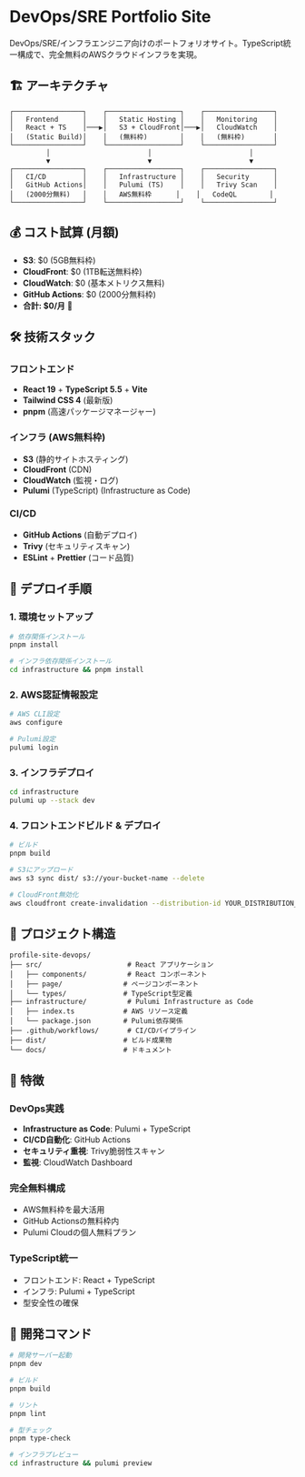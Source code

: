 # DevOps/SRE Portfolio Site

DevOps/SRE/インフラエンジニア向けのポートフォリオサイト。TypeScript統一構成で、完全無料のAWSクラウドインフラを実現。

## 🏗️ アーキテクチャ

```
┌─────────────────┐    ┌──────────────────┐    ┌─────────────────┐
│   Frontend      │    │   Static Hosting │    │   Monitoring    │
│   React + TS    │───▶│   S3 + CloudFront│───▶│   CloudWatch    │
│   (Static Build)│    │   (無料枠)        │    │   (無料枠)       │
└─────────────────┘    └──────────────────┘    └─────────────────┘
         │                        │                        │
         ▼                        ▼                        ▼
┌─────────────────┐    ┌──────────────────┐    ┌─────────────────┐
│   CI/CD         │    │   Infrastructure │    │   Security      │
│   GitHub Actions│    │   Pulumi (TS)    │    │   Trivy Scan    │
│   (2000分無料)   │    │   AWS無料枠      │    │   CodeQL        │
└─────────────────┘    └──────────────────┘    └─────────────────┘
```

## 💰 コスト試算 (月額)
- **S3**: $0 (5GB無料枠)
- **CloudFront**: $0 (1TB転送無料枠)
- **CloudWatch**: $0 (基本メトリクス無料)
- **GitHub Actions**: $0 (2000分無料枠)
- **合計: $0/月** 🎉

## 🛠️ 技術スタック

### フロントエンド
- **React 19** + **TypeScript 5.5** + **Vite**
- **Tailwind CSS 4** (最新版)
- **pnpm** (高速パッケージマネージャー)

### インフラ (AWS無料枠)
- **S3** (静的サイトホスティング)
- **CloudFront** (CDN)
- **CloudWatch** (監視・ログ)
- **Pulumi** (TypeScript) (Infrastructure as Code)

### CI/CD
- **GitHub Actions** (自動デプロイ)
- **Trivy** (セキュリティスキャン)
- **ESLint** + **Prettier** (コード品質)

## 🚀 デプロイ手順

### 1. 環境セットアップ
```bash
# 依存関係インストール
pnpm install

# インフラ依存関係インストール
cd infrastructure && pnpm install
```

### 2. AWS認証情報設定
```bash
# AWS CLI設定
aws configure

# Pulumi設定
pulumi login
```

### 3. インフラデプロイ
```bash
cd infrastructure
pulumi up --stack dev
```

### 4. フロントエンドビルド & デプロイ
```bash
# ビルド
pnpm build

# S3にアップロード
aws s3 sync dist/ s3://your-bucket-name --delete

# CloudFront無効化
aws cloudfront create-invalidation --distribution-id YOUR_DISTRIBUTION_ID --paths "/*"
```

## 📁 プロジェクト構造
```
profile-site-devops/
├── src/                     # React アプリケーション
│   ├── components/          # React コンポーネント
│   ├── page/               # ページコンポーネント
│   └── types/              # TypeScript型定義
├── infrastructure/          # Pulumi Infrastructure as Code
│   ├── index.ts            # AWS リソース定義
│   └── package.json        # Pulumi依存関係
├── .github/workflows/       # CI/CDパイプライン
├── dist/                   # ビルド成果物
└── docs/                   # ドキュメント
```

## 🎯 特徴

### DevOps実践
- **Infrastructure as Code**: Pulumi + TypeScript
- **CI/CD自動化**: GitHub Actions
- **セキュリティ重視**: Trivy脆弱性スキャン
- **監視**: CloudWatch Dashboard

### 完全無料構成
- AWS無料枠を最大活用
- GitHub Actionsの無料枠内
- Pulumi Cloudの個人無料プラン

### TypeScript統一
- フロントエンド: React + TypeScript
- インフラ: Pulumi + TypeScript
- 型安全性の確保

## 🔧 開発コマンド
```bash
# 開発サーバー起動
pnpm dev

# ビルド
pnpm build

# リント
pnpm lint

# 型チェック
pnpm type-check

# インフラプレビュー
cd infrastructure && pulumi preview
```

